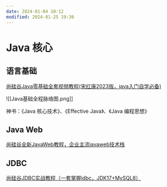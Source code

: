 ```yaml
---
date: 2024-01-04 10:12
modified: 2024-01-25 19:36
---
```


# Java 核心

## 语言基础

[尚硅谷Java零基础全套视频教程(宋红康2023版，java入门自学必备)](https://www.bilibili.com/video/BV1PY411e7J6/)

![[Java基础全程脉络图.png]]


神书：《Java 核心技术》、《Effective Java》、《Java 编程思想》

## Java Web

[尚硅谷全新JavaWeb教程，企业主流javaweb技术栈](https://www.bilibili.com/video/BV1UN411x7xe/)

## JDBC

[尚硅谷JDBC实战教程（一套掌握jdbc，JDK17+MySQL8）](https://www.bilibili.com/video/BV1sK411B71e/)
